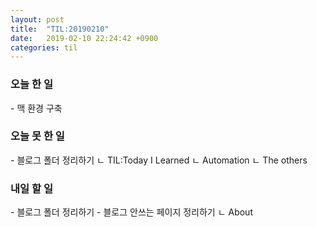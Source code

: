 ```yaml
---
layout: post
title:  "TIL:20190210"
date:   2019-02-10 22:24:42 +0900
categories: til
---
```

<h3> 오늘 한 일 </h3>
 -  맥 환경 구축  

<h3> 오늘 못 한 일 </h3>  
 - 블로그 폴더 정리하기  
    ㄴ TIL:Today I Learned   
    ㄴ Automation   
    ㄴ The others   

<h3> 내일 할 일 </h3>
 - 블로그 폴더 정리하기  
 - 블로그 안쓰는 페이지 정리하기  
   ㄴ  About

